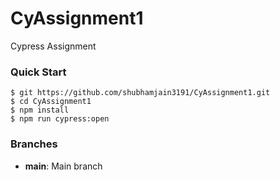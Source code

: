 # CyAssignment1
Cypress Assignment

### Quick Start

```shell
$ git https://github.com/shubhamjain3191/CyAssignment1.git
$ cd CyAssignment1
$ npm install
$ npm run cypress:open
```

### Branches

* **main**: Main branch
